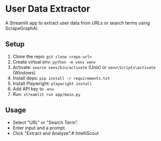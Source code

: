 # User Data Extractor
A Streamlit app to extract user data from URLs or search terms using ScrapeGraphAI.

## Setup
1. Clone the repo: `git clone <repo-url>`
2. Create virtual env: `python -m venv venv`
3. Activate: `source venv/bin/activate` (Unix) or `venv\Scripts\activate` (Windows)
4. Install deps: `pip install -r requirements.txt`
5. Install Playwright: `playwright install`
6. Add API key to `.env`
7. Run: `streamlit run app/main.py`

## Usage
- Select "URL" or "Search Term".
- Enter input and a prompt.
- Click "Extract and Analyze".# IntelliScout
